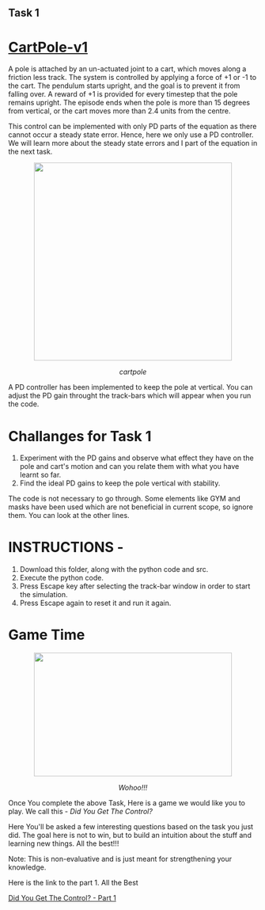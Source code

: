 ## Task 1

# [CartPole-v1](https://gym.openai.com/envs/CartPole-v1/)

A pole is attached by an un-actuated joint to a cart, which moves along a friction less track. The system is controlled by applying a force of +1 or -1 to the cart. The pendulum starts upright, and the goal is to prevent it from falling over. A reward of +1 is provided for every timestep that the pole remains upright. The episode ends when the pole is more than 15 degrees from vertical, or the cart moves more than 2.4 units from the centre.

This control can be implemented with only PD parts of the equation as there cannot occur a steady state error. Hence, here we only use a PD controller. We will learn more about the steady state errors and I part of the equation in the next task.

<p align="center">
 <img  width="400" height="400" src="https://takashi-matsushita.github.io/jekyll/assets/img/posts/CartPole.gif">
 <p align="center">
 <i>cartpole</i><br> 
</p>


A PD controller has been implemented to keep the pole at vertical.
You can adjust the PD gain throught the track-bars which will appear when you run the code.

# Challanges for Task 1

1. Experiment with the PD gains and observe what effect they have on the pole and cart's motion and can you relate them with what you have learnt so far.
2. Find the ideal PD gains to keep the pole vertical with stability.

The code is not necessary to go through. Some elements like GYM and masks have been used which are not beneficial in current scope, so ignore them. You can look at the other lines.


# INSTRUCTIONS -

1. Download this folder, along with the python code and src.
2. Execute the python code.
3. Press Escape key after selecting the track-bar window in order to start the simulation.
4. Press Escape again to reset it and run it again.


# Game Time

<p align="center">
 <img  width="400" height="250" src="https://media.makeameme.org/created/its-game-time-8510ddeeb0.jpg">
 <p align="center">
 <i>Wohoo!!!</i><br> 
</p>

Once You complete the above Task, Here is a game we would like you to play. 
We call this - *Did You Get The Control?*

Here You'll be asked a few interesting questions based on the task you just did.
The goal here is not to win, but to build an intuition about the stuff and learning new things.
All the best!!!

Note: This is non-evaluative and is just meant for strengthening your knowledge.

Here is the link to the part 1. All the Best

[Did You Get The Control? - Part 1](https://forms.gle/HiqN1sfw1TyaDugs5)

